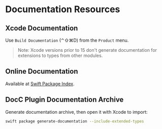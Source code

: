 # Documentation Resources

## Xcode Documentation

Use `Build Documentation` (⌃⇧⌘D) from the `Product` menu.

> Note: Xcode versions prior to 15 don't generate documentation for extensions to types from other modules.

## Online Documentation

Available at [Swift Package Index](https://swiftpackageindex.com/processed-bits/swift-helpers/documentation/).

## DocC Plugin Documentation Archive

Generate documentation archive, then open it with Xcode to import:

```sh
swift package generate-documentation --include-extended-types
```
